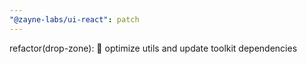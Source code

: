```yaml
---
"@zayne-labs/ui-react": patch
---
```


refactor(drop-zone): 🔄 optimize utils and update toolkit dependencies
